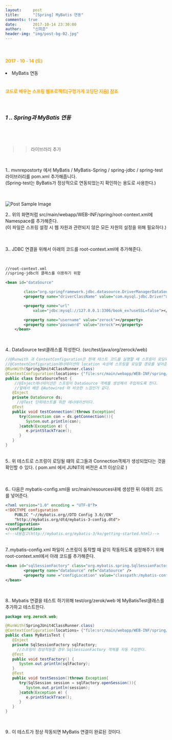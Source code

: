 ```yaml
---
layout:     post
title:      "[Spring] MyBatis 연동"
comments: true
date:       2017-10-14 23:30:00
author:     "신희준"
header-img: "img/post-bg-02.jpg"
---
```

<br>
<H4 style ="font-weight:bold; color : orange">2017 - 10 - 14 (토)</H4>
<li>MyBatis 연동</li>

<br>
<H4 style ="font-weight:bold; color:orange;">코드로 배우는 스프링 웹프로젝트[구멍가게 코딩단 지음] 참조</H4>
<br>

<h5 style = "font-size: 17px; font-weight : bold;">1 .. Spring과 MyBatis 연동</h5>

<br><br>

>>라이브러리 추가

<br>

<p style="font-size:14px;">
1..  mvnrepostorty 에서 MyBatis / MyBatis-Spring / spring-jdbc / spring-test 라이브러리를 pom.xml 추가해줍니다. <br>
(Spring-test는 ByBatis가 정상적으로 연동되었는지 확인하는 용도로 사용한다.)
<br><br>
</p>

<br>

<img src="{{ site.baseurl }}/img/names.JPG" alt="Post Sample Image">


<p style="font-size:14px;">

2..  위의 화면처럼 src/main/webapp/WEB-INF/spring/root-context.xml에 Namespace를 추가해준다. <br>
(이 파일은 스프링 설정 시 웹 자원과 관련되지 않은 모든 자원의 설정을 위해 필요하다.)   

<br><br>
3..  JDBC 연결을 위해서 아래의 코드를 root-context.xml에 추가해준다.
</p>
<br>

~~~xml
//root-context.xml
//spring-jdbc의 클래스를 이용하기 위함

<bean id="dataSource"

		class="org.springframework.jdbc.datasource.DriverManagerDataSource">
		<property name="driverClassName" value="com.mysql.jdbc.Driver"></property>

		<property name="url"
			value="jdbc:mysql://127.0.0.1:3306/book_ex?useSSL=false"></property>

		<property name="username" value="zerock"></property>
		<property name="password" value="zerock"></property>
	</bean>
~~~

<br>
<p style="font-size:14px;">
4.. DataSource test클래스를 작성한다. (src/test/java/org/zerock/web)
</p>

~~~java
//@Runwith 과 ContextConfiguration은 현재 테스트 코드를 실행할 때 스프링이 로딩되도록 하는 부분이다.
//@ContextConfiguration애너테이션의 location 속성에 스프링을 로딩할 경로를 넣어준다.
@RunWith(SpringJUnit4ClassRunner.class)
@ContextConfiguration(locations= {"file:src/main/webapp/WEB-INF/spring/**/root-context.xml"})
public class DataSourceTest {
	//@Inject애너테이션은 스프링이 DataSource 객체를 생성해서 주입하도록 한다.
	//앞에서 배운 @Autowired 와 비슷한 느낌인거 같다.
   @Inject
   private DataSource ds;
	 //@Test 단위테스트를 위한 에너테이션이다.
   @Test
   public void testConnection()throws Exception{      
      try(Connection con = ds.getConnection()){
         System.out.println(con);
      }catch(Exception e) {
         e.printStackTrace();
      }
   }
}
~~~


<p style="font-size:14px;">
<br>5.. 위 테스트로 스프링이 로딩될 떄의 로그들과 Connection객체가 생성되었다는 것을 확인할 수 있다. ( pom.xml 에서 JUNIT의 버전은 4.11 이상으로 )
</p>
<p style="font-size:14px;">
<br><br>
6.. 다음은 mybatis-config.xml을 src/main/resources내에 생성한 뒤 아래의 코드를 넣어준다.
</p>

~~~xml
<?xml version="1.0" encoding = "UTF-8"?>
<!DOCTYPE configuration
	PUBLIC "-//mybatis.org//DTD Config 3.0//EN"
	"http://mybatis.org/dtd/mybatis-3-config.dtd">
<configuration>
</configuration>
<!--내용참고(http://mybatis.org/mybatis-3/ko/getting-started.html)-->
~~~

<p style="font-size:14px;">
<br>
7..mybatis-config.xml 파일이 스프링이 동작할 때 같이 작동하도록 설정해주기 위해 root-context.xml에서 아래 코드를 추가해준다.
</p>

~~~xml
<bean id="sqlSessionFactory" class="org.mybatis.spring.SqlSessionFactoryBean">
		<property name="dataSource" ref="dataSource" />
		<property name ="configLocation" value="classpath:/mybatis-config.xml"></property>
</bean>
~~~

<br>
<p style="font-size:14px">
8.. Mybatis 연결을 테스트 하기위해 test/org/zerok/web 에 MyBatisTest클래스를 추가하고 테스트한다.
</p>

~~~java
package org.zerock.web;

@RunWith(SpringJUnit4ClassRunner.class)
@ContextConfiguration(locations= {"file:src/main/webapp/WEB-INF/spring/**/root-context.xml"})
public class MyBatisTest {
   @Inject
   private SqlSessionFactory sqlFactory;
	 //스프링이 정상작동할 경우 SqlSessionFactory 객체를 자동 주입한다.
   @Test
   public void testFactory() {
      System.out.println(sqlFactory);
   }
   @Test
   public void testSession()throws Exception{
      try(SqlSession session = sqlFactory.openSession()){
         System.out.println(session);
      }catch(Exception e) {
         e.printStackTrace();
      }
   }
}
~~~

<br>
<p style="font-size:14px;">
9.. 이 테스트가 정상 작동되면 MyBatis 연결이 완료된 것이다.
</p>
